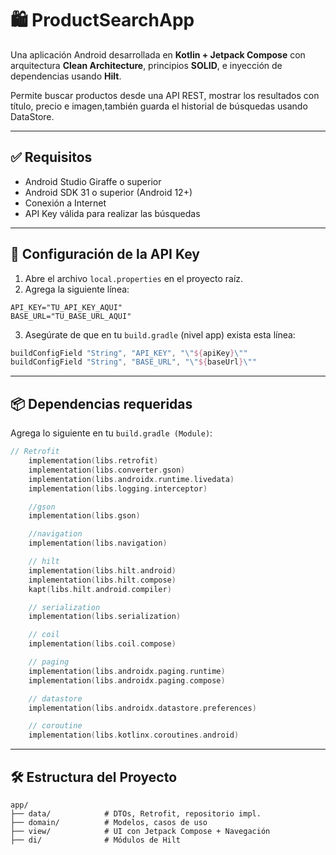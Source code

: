 # 🛍️ ProductSearchApp

Una aplicación Android desarrollada en **Kotlin + Jetpack Compose** con arquitectura **Clean Architecture**, principios **SOLID**, e inyección de dependencias usando **Hilt**.

Permite buscar productos desde una API REST, mostrar los resultados con título, precio e imagen,también guarda el historial de búsquedas usando DataStore.

---

## ✅ Requisitos

- Android Studio Giraffe o superior
- Android SDK 31 o superior (Android 12+)
- Conexión a Internet
- API Key válida para realizar las búsquedas

---

## 🔐 Configuración de la API Key

1. Abre el archivo `local.properties` en el proyecto raíz.
2. Agrega la siguiente línea:

```
API_KEY="TU_API_KEY_AQUI"
BASE_URL="TU_BASE_URL_AQUI"
```

3. Asegúrate de que en tu `build.gradle` (nivel app) exista esta línea:

```kotlin
buildConfigField "String", "API_KEY", "\"${apiKey}\""
buildConfigField "String", "BASE_URL", "\"${baseUrl}\""
```

---

## 📦 Dependencias requeridas

Agrega lo siguiente en tu `build.gradle (Module)`:

```kotlin
// Retrofit
    implementation(libs.retrofit)
    implementation(libs.converter.gson)
    implementation(libs.androidx.runtime.livedata)
    implementation(libs.logging.interceptor)

    //gson
    implementation(libs.gson)

    //navigation
    implementation(libs.navigation)

    // hilt
    implementation(libs.hilt.android)
    implementation(libs.hilt.compose)
    kapt(libs.hilt.android.compiler)

    // serialization
    implementation(libs.serialization)

    // coil
    implementation(libs.coil.compose)

    // paging
    implementation(libs.androidx.paging.runtime)
    implementation(libs.androidx.paging.compose)

    // datastore
    implementation(libs.androidx.datastore.preferences)

    // coroutine
    implementation(libs.kotlinx.coroutines.android)
```

---

## 🛠️ Estructura del Proyecto

```
app/
├── data/            # DTOs, Retrofit, repositorio impl.
├── domain/          # Modelos, casos de uso
├── view/            # UI con Jetpack Compose + Navegación
├── di/              # Módulos de Hilt
```
